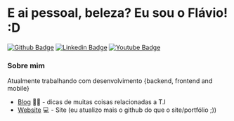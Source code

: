 # E ai pessoal, beleza? Eu sou o Flávio! :D

[![Github Badge](https://img.shields.io/badge/-Github-000?style=flat-square&logo=Github&logoColor=white&link=https://github.com/oliveiradeflavio)](https://github.com/oliveiradeflavio)
[![Linkedin Badge](https://img.shields.io/badge/-LinkedIn-blue?style=flat-square&logo=Linkedin&logoColor=white&link=https://www.linkedin.com/in/fladoliveira//)](https://www.linkedin.com/in/fladoliveira//)
[![Youtube Badge](https://img.shields.io/badge/-YouTube-ff0000?style=flat-square&labelColor=ff0000&logo=youtube&logoColor=white&link=https://www.youtube.com/user/flaviodicas)](https://www.youtube.com/user/flaviodicas)

### Sobre mim
Atualmente trabalhando com desenvolvimento {backend, frontend and mobile} 

- [Blog](https://www.blog.flaviodeoliveira.com.br/) ✍🏼 - dicas de muitas coisas relacionadas a T.I
- [Website](https://flaviodeoliveira.com.br/) 💻 - Site (eu atualizo mais o github do que o site/portfólio ;))
